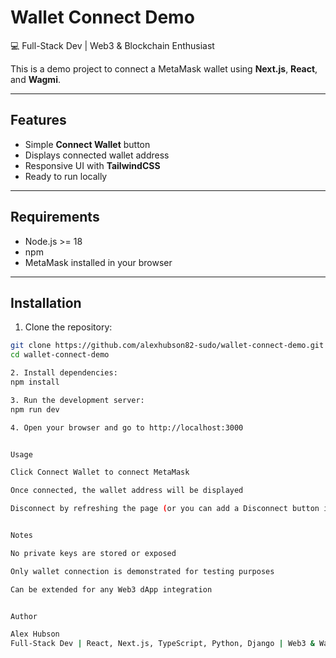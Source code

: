 # Wallet Connect Demo

💻 Full-Stack Dev | Web3 & Blockchain Enthusiast

This is a demo project to connect a MetaMask wallet using **Next.js**, **React**, and **Wagmi**.

---

## Features

- Simple **Connect Wallet** button
- Displays connected wallet address
- Responsive UI with **TailwindCSS**
- Ready to run locally

---

## Requirements

- Node.js >= 18
- npm
- MetaMask installed in your browser

---

## Installation

1. Clone the repository:

```bash
git clone https://github.com/alexhubson82-sudo/wallet-connect-demo.git
cd wallet-connect-demo

2. Install dependencies:
npm install

3. Run the development server:
npm run dev

4. Open your browser and go to http://localhost:3000


Usage

Click Connect Wallet to connect MetaMask

Once connected, the wallet address will be displayed

Disconnect by refreshing the page (or you can add a Disconnect button if desired)


Notes

No private keys are stored or exposed

Only wallet connection is demonstrated for testing purposes

Can be extended for any Web3 dApp integration


Author

Alex Hubson
Full-Stack Dev | React, Next.js, TypeScript, Python, Django | Web3 & Wallet Integration | Linux & Server Deployment

